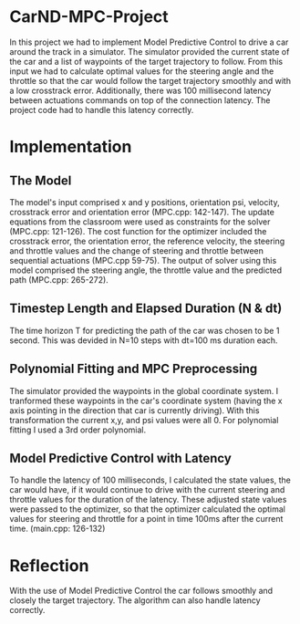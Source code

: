 # CarND-MPC-Project
In this project we had to implement Model Predictive Control to drive a car around the track in a simulator. The simulator provided the current state of the car and a list of waypoints of the target trajectory to follow. From this input we had to calculate optimal values for the steering angle and the throttle so that the car would follow the target trajectory smoothly and with a low crosstrack error. Additionally, there was 100 millisecond latency between actuations commands on top of the connection latency. The project code had to handle this latency correctly.

# Implementation
## The Model
The model's input comprised x and y positions, orientation psi, velocity, crosstrack error and orientation error (MPC.cpp: 142-147). 
The update equations from the classroom were used as constraints for the solver (MPC.cpp: 121-126). 
The cost function for the optimizer included the crosstrack error, the orientation error, the reference velocity, the steering and throttle values and the change of steering and throttle between sequential actuations (MPC.cpp 59-75). 
The output of solver using this model comprised the steering angle, the throttle value and the predicted path (MPC.cpp: 265-272).

## Timestep Length and Elapsed Duration (N & dt)
The time horizon T for predicting the path of the car was chosen to be 1 second. This was devided in N=10 steps with dt=100 ms duration each.

## Polynomial Fitting and MPC Preprocessing
The simulator provided the waypoints in the global coordinate system. I tranformed these waypoints in the car's coordinate system (having the x axis pointing in the direction that car is currently driving). 
With this transformation the current x,y, and psi values were all 0.
For polynomial fitting I used a 3rd order polynomial.

## Model Predictive Control with Latency

To handle the latency of 100 milliseconds, I calculated the state values, the car would have, if it would continue to drive with the current steering and throttle values for the duration of the latency. These adjusted state values were passed to the optimizer, so that the optimizer calculated the optimal values for steering and throttle for a point in time 100ms after the current time.
(main.cpp: 126-132)

# Reflection
With the use of Model Predictive Control the car follows smoothly and closely the target trajectory. The algorithm can also handle latency correctly.
